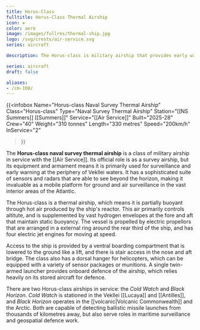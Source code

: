 ```yaml
---
title: Horus-Class
fulltitle: Horus-Class Thermal Airship
icon: ❉
color: aero
image: /images/fullres/thermal-ship.jpg
logo: /svg/crests/air-service.svg
series: aircraft

description: The Horus-class is military airship that provides early warning and surveillance for the aero services.

series: aircraft
draft: false

aliases:
- /cm-100/
---
```

{{<infobox
	Name="Horus-class Naval Survey Thermal Airship"
	Class="Horus-class"
	Type="Naval Survey Thermal Airship"
	Station="[[NS Summers]] [[Summers]]"
	Service="[[Air Service]]"
	Built="2025-28"
	Crew="40"
	Weight="310 tonnes"
	Length="330 metres"
	Speed="200km/h"
	InService="2"
>}}

The **Horus-class naval survey thermal airship** is a class of military airship in service with the [[Air Service]]. Its official role is as a survey airship, but its equipment and armament means it is primarily used for surveillance and early warning at the periphery of Vekllei waters. It has a sophisticated suite of sensors and radars that are able to see beyond the horizon, making it invaluable as a mobile platform for ground and air surveillance in the vast interior areas of the Atlantic.

The Horus-class is a thermal airship, which means it is partially buoyant through hot air produced by the ship's reactor. This air primarily controls altitute, and is supplemented by vast hydrogen envelopes at the fore and aft that maintain static buoyancy. The vessel is propelled by electric propellors that are arranged in a external ring around the rear third of the ship, and has four electric jet engines for moving at speed.

Access to the ship is provided by a ventral boarding compartment that is lowered to the ground like a lift, and there is stair access in the nose and aft bridge. The class also has a dorsal hanger for helicopters, which can be equipped with a variety of sensor packages or munitions. A single twin-armed launcher provides onboard defence of the airship, which relies heavily on its stored aircraft for defence.

There are two Horus-class airships in service: the *Cold Watch* and *Black Horizon*. *Cold Watch* is stationed in the Vekllei [[Lucaya]] and [[Antilles]], and *Black Horizon* operates in the [[volcanic|Volcanic Commonwealth]] and the Arctic. Both are capable of detecting ballistic missile launches from thousands of kilometres away, but also serve roles in maritime surveillance and geospatial defence work.